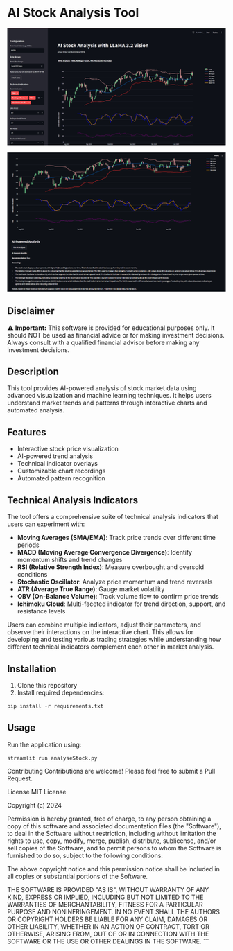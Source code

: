 # AI Stock Analysis Tool

![AI Stock Analysis](images/AI-Stock-Analysis.png)

![AI Stock Analysis](images/AI-analysis.png)

## Disclaimer

⚠️ **Important:** This software is provided for educational purposes only. It should NOT be used as financial advice or for making investment decisions. Always consult with a qualified financial advisor before making any investment decisions.

## Description

This tool provides AI-powered analysis of stock market data using advanced visualization and machine learning techniques. It helps users understand market trends and patterns through interactive charts and automated analysis.

## Features

- Interactive stock price visualization
- AI-powered trend analysis
- Technical indicator overlays
- Customizable chart recordings
- Automated pattern recognition

## Technical Analysis Indicators

The tool offers a comprehensive suite of technical analysis indicators that users can experiment with:

- **Moving Averages (SMA/EMA)**: Track price trends over different time periods
- **MACD (Moving Average Convergence Divergence)**: Identify momentum shifts and trend changes
- **RSI (Relative Strength Index)**: Measure overbought and oversold conditions
- **Stochastic Oscillator**: Analyze price momentum and trend reversals
- **ATR (Average True Range)**: Gauge market volatility
- **OBV (On-Balance Volume)**: Track volume flow to confirm price trends
- **Ichimoku Cloud**: Multi-faceted indicator for trend direction, support, and resistance levels

Users can combine multiple indicators, adjust their parameters, and observe their interactions on the interactive chart. This allows for developing and testing various trading strategies while understanding how different technical indicators complement each other in market analysis.

## Installation

1. Clone this repository
2. Install required dependencies:

```python
pip install -r requirements.txt
```

## Usage

Run the application using:

```python
streamlit run analyseStock.py
```

Contributing
Contributions are welcome! Please feel free to submit a Pull Request.

License
MIT License

Copyright (c) 2024

Permission is hereby granted, free of charge, to any person obtaining a copy of this software and associated documentation files (the "Software"), to deal in the Software without restriction, including without limitation the rights to use, copy, modify, merge, publish, distribute, sublicense, and/or sell copies of the Software, and to permit persons to whom the Software is furnished to do so, subject to the following conditions:

The above copyright notice and this permission notice shall be included in all copies or substantial portions of the Software.

THE SOFTWARE IS PROVIDED "AS IS", WITHOUT WARRANTY OF ANY KIND, EXPRESS OR IMPLIED, INCLUDING BUT NOT LIMITED TO THE WARRANTIES OF MERCHANTABILITY, FITNESS FOR A PARTICULAR PURPOSE AND NONINFRINGEMENT. IN NO EVENT SHALL THE AUTHORS OR COPYRIGHT HOLDERS BE LIABLE FOR ANY CLAIM, DAMAGES OR OTHER LIABILITY, WHETHER IN AN ACTION OF CONTRACT, TORT OR OTHERWISE, ARISING FROM, OUT OF OR IN CONNECTION WITH THE SOFTWARE OR THE USE OR OTHER DEALINGS IN THE SOFTWARE. ```
